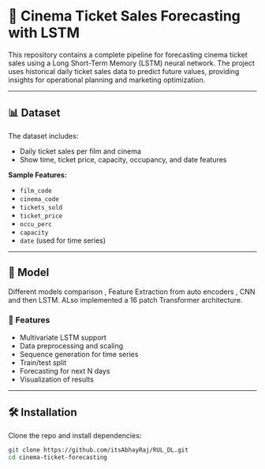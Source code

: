# 🎥 Cinema Ticket Sales Forecasting with LSTM

This repository contains a complete pipeline for forecasting cinema ticket sales using a Long Short-Term Memory (LSTM) neural network. The project uses historical daily ticket sales data to predict future values, providing insights for operational planning and marketing optimization.

---

## 📊 Dataset

The dataset includes:
- Daily ticket sales per film and cinema
- Show time, ticket price, capacity, occupancy, and date features

**Sample Features:**
- `film_code`
- `cinema_code`
- `tickets_sold`
- `ticket_price`
- `occu_perc`
- `capacity`
- `date` (used for time series)

---

## 🧠 Model

Different models comparison , Feature Extraction from auto encoders , CNN and then LSTM. ALso implemented a 16 patch Transformer architecture.

### 🔧 Features
- Multivariate LSTM support
- Data preprocessing and scaling
- Sequence generation for time series
- Train/test split
- Forecasting for next N days
- Visualization of results

---

## 🛠️ Installation

Clone the repo and install dependencies:

```bash
git clone https://github.com/itsAbhayRaj/RUL_DL.git
cd cinema-ticket-forecasting
